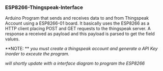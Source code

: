 ### ESP8266-Thingspeak-Interface
Arduino Program that sends and receives data to and from Thingspeak Account using a ESP8266-01 board. It basically uses the ESP8266 as a HTTP client placing POST and GET requests to the thingspeak server. A response a received as payload and this payload is parsed to get the field values.

**NOTE: ** *you must create a thingspeak account and generate a API Key inorder to exceute the program.*

*will shortly update with a interface diagram to program the ESP8266*
